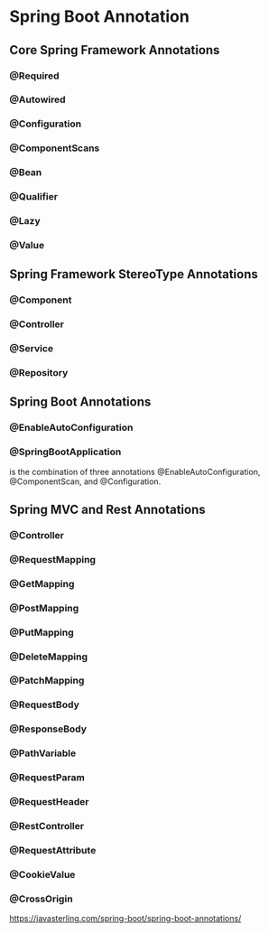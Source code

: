 # Spring Boot Annotation

## Core Spring Framework Annotations

### @Required
### @Autowired
### @Configuration
### @ComponentScans
### @Bean
### @Qualifier
### @Lazy
### @Value

## Spring Framework StereoType Annotations

### @Component
### @Controller
### @Service
### @Repository

## Spring Boot Annotations

### @EnableAutoConfiguration
### @SpringBootApplication
is the combination of three annotations @EnableAutoConfiguration, @ComponentScan, and @Configuration.

##  Spring MVC and Rest Annotations

### @Controller
### @RequestMapping
### @GetMapping
### @PostMapping
### @PutMapping
### @DeleteMapping
### @PatchMapping
### @RequestBody
### @ResponseBody
### @PathVariable
### @RequestParam
### @RequestHeader
### @RestController
### @RequestAttribute
### @CookieValue
### @CrossOrigin

https://javasterling.com/spring-boot/spring-boot-annotations/
